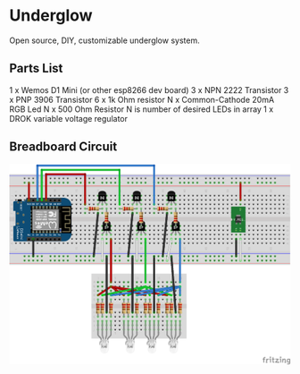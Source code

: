 # Underglow

Open source, DIY, customizable underglow system.

## Parts List
1 x Wemos D1 Mini (or other esp8266 dev board)
3 x NPN 2222 Transistor
3 x PNP 3906 Transistor
6 x 1k Ohm resistor
N x Common-Cathode 20mA RGB Led
N x 500 Ohm Resistor
N is number of desired LEDs in array
1 x DROK variable voltage regulator

## Breadboard Circuit

![](./underglow_bb.png)
